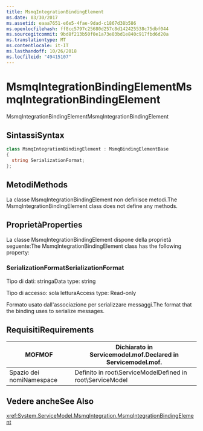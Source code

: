 ```yaml
---
title: MsmqIntegrationBindingElement
ms.date: 03/30/2017
ms.assetid: eaaa7651-e6e5-4fae-9dad-c1867d38b586
ms.openlocfilehash: ff8cc5797c25680d257c8d142425538c75dbf044
ms.sourcegitcommit: 9bd8f213b50f0e1a73e03bd1e840c917fbd6d20a
ms.translationtype: MT
ms.contentlocale: it-IT
ms.lasthandoff: 10/26/2018
ms.locfileid: "49415107"
---
```

# <a name="msmqintegrationbindingelement"></a><span data-ttu-id="fe466-102">MsmqIntegrationBindingElement</span><span class="sxs-lookup"><span data-stu-id="fe466-102">MsmqIntegrationBindingElement</span></span>
<span data-ttu-id="fe466-103">MsmqIntegrationBindingElement</span><span class="sxs-lookup"><span data-stu-id="fe466-103">MsmqIntegrationBindingElement</span></span>  
  
## <a name="syntax"></a><span data-ttu-id="fe466-104">Sintassi</span><span class="sxs-lookup"><span data-stu-id="fe466-104">Syntax</span></span>  
  
```csharp  
class MsmqIntegrationBindingElement : MsmqBindingElementBase  
{  
  string SerializationFormat;  
};  
```  
  
## <a name="methods"></a><span data-ttu-id="fe466-105">Metodi</span><span class="sxs-lookup"><span data-stu-id="fe466-105">Methods</span></span>  
 <span data-ttu-id="fe466-106">La classe MsmqIntegrationBindingElement non definisce metodi.</span><span class="sxs-lookup"><span data-stu-id="fe466-106">The MsmqIntegrationBindingElement class does not define any methods.</span></span>  
  
## <a name="properties"></a><span data-ttu-id="fe466-107">Proprietà</span><span class="sxs-lookup"><span data-stu-id="fe466-107">Properties</span></span>  
 <span data-ttu-id="fe466-108">La classe MsmqIntegrationBindingElement dispone della proprietà seguente:</span><span class="sxs-lookup"><span data-stu-id="fe466-108">The MsmqIntegrationBindingElement class has the following property:</span></span>  
  
### <a name="serializationformat"></a><span data-ttu-id="fe466-109">SerializationFormat</span><span class="sxs-lookup"><span data-stu-id="fe466-109">SerializationFormat</span></span>  
 <span data-ttu-id="fe466-110">Tipo di dati: stringa</span><span class="sxs-lookup"><span data-stu-id="fe466-110">Data type: string</span></span>  
  
 <span data-ttu-id="fe466-111">Tipo di accesso: sola lettura</span><span class="sxs-lookup"><span data-stu-id="fe466-111">Access type: Read-only</span></span>  
  
 <span data-ttu-id="fe466-112">Formato usato dall'associazione per serializzare messaggi.</span><span class="sxs-lookup"><span data-stu-id="fe466-112">The format that the binding uses to serialize messages.</span></span>  
  
## <a name="requirements"></a><span data-ttu-id="fe466-113">Requisiti</span><span class="sxs-lookup"><span data-stu-id="fe466-113">Requirements</span></span>  
  
|<span data-ttu-id="fe466-114">MOF</span><span class="sxs-lookup"><span data-stu-id="fe466-114">MOF</span></span>|<span data-ttu-id="fe466-115">Dichiarato in Servicemodel.mof.</span><span class="sxs-lookup"><span data-stu-id="fe466-115">Declared in Servicemodel.mof.</span></span>|  
|---------|-----------------------------------|  
|<span data-ttu-id="fe466-116">Spazio dei nomi</span><span class="sxs-lookup"><span data-stu-id="fe466-116">Namespace</span></span>|<span data-ttu-id="fe466-117">Definito in root\ServiceModel</span><span class="sxs-lookup"><span data-stu-id="fe466-117">Defined in root\ServiceModel</span></span>|  
  
## <a name="see-also"></a><span data-ttu-id="fe466-118">Vedere anche</span><span class="sxs-lookup"><span data-stu-id="fe466-118">See Also</span></span>  
 <xref:System.ServiceModel.MsmqIntegration.MsmqIntegrationBindingElement>
